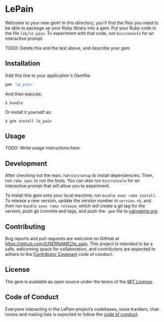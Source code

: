 # LePain

Welcome to your new gem! In this directory, you'll find the files you need to be able to package up your Ruby library into a gem. Put your Ruby code in the file `lib/le_pain`. To experiment with that code, run `bin/console` for an interactive prompt.

TODO: Delete this and the text above, and describe your gem

## Installation

Add this line to your application's Gemfile:

```ruby
gem 'le_pain'
```

And then execute:

    $ bundle

Or install it yourself as:

    $ gem install le_pain

## Usage

TODO: Write usage instructions here

## Development

After checking out the repo, run `bin/setup` to install dependencies. Then, run `rake spec` to run the tests. You can also run `bin/console` for an interactive prompt that will allow you to experiment.

To install this gem onto your local machine, run `bundle exec rake install`. To release a new version, update the version number in `version.rb`, and then run `bundle exec rake release`, which will create a git tag for the version, push git commits and tags, and push the `.gem` file to [rubygems.org](https://rubygems.org).

## Contributing

Bug reports and pull requests are welcome on GitHub at https://github.com/[USERNAME]/le_pain. This project is intended to be a safe, welcoming space for collaboration, and contributors are expected to adhere to the [Contributor Covenant](http://contributor-covenant.org) code of conduct.

## License

The gem is available as open source under the terms of the [MIT License](https://opensource.org/licenses/MIT).

## Code of Conduct

Everyone interacting in the LePain project’s codebases, issue trackers, chat rooms and mailing lists is expected to follow the [code of conduct](https://github.com/[USERNAME]/le_pain/blob/master/CODE_OF_CONDUCT.md).
